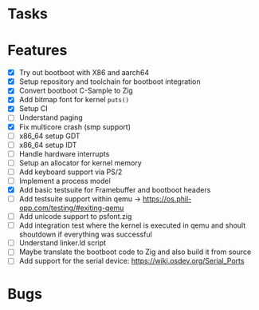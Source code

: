 # Tasks

# Features
- [x] Try out bootboot with X86 and aarch64
- [x] Setup repository and toolchain for bootboot integration
- [x] Convert bootboot C-Sample to Zig
- [x] Add bitmap font for kernel `puts()`
- [x] Setup CI
- [ ] Understand paging
- [x] Fix multicore crash (smp support)
- [ ] x86_64 setup GDT
- [ ] x86_64 setup IDT
- [ ] Handle hardware interrupts
- [ ] Setup an allocator for kernel memory
- [ ] Add keyboard support via PS/2
- [ ] Implement a process model
- [x] Add basic testsuite for Framebuffer and bootboot headers
- [ ] Add testsuite support within qemu -> https://os.phil-opp.com/testing/#exiting-qemu
- [ ] Add unicode support to psfont.zig
- [ ] Add integration test where the kernel is executed in qemu and shoult shoutdown if everything was successful
- [ ] Understand linker.ld script
- [ ] Maybe translate the bootboot code to Zig and also build it from source
- [ ] Add support for the serial device: https://wiki.osdev.org/Serial_Ports

# Bugs
